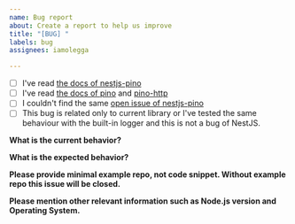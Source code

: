 ```yaml
---
name: Bug report
about: Create a report to help us improve
title: "[BUG] "
labels: bug
assignees: iamolegga

---
```


<!-- Please don't delete this template or we'll close your issue -->
<!-- Before creating an issue please make sure you are using the latest version. -->

- [ ] I've read [the docs of nestjs-pino](https://github.com/iamolegga/nestjs-pino/blob/master/README.md)
- [ ] I've read [the docs of pino](https://getpino.io/#/) and [pino-http](https://github.com/pinojs/pino-http)
- [ ] I couldn't find the same [open issue of nestjs-pino](https://github.com/iamolegga/nestjs-pino/issues)
- [ ] This bug is related only to current library or I've tested the same behaviour with the built-in logger and this is not a bug of NestJS.

**What is the current behavior?**

**What is the expected behavior?**

**Please provide minimal example repo, not code snippet. Without example repo this issue will be closed.**

**Please mention other relevant information such as Node.js version and Operating System.**
